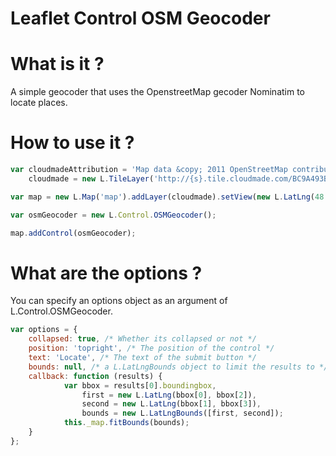 Leaflet Control OSM Geocoder
=============================

# What is it ?
A simple geocoder that uses the OpenstreetMap gecoder Nominatim to locate places.

# How to use it ?
```javascript
var cloudmadeAttribution = 'Map data &copy; 2011 OpenStreetMap contributors, Imagery &copy; 2011 CloudMade',
    cloudmade = new L.TileLayer('http://{s}.tile.cloudmade.com/BC9A493B41014CAABB98F0471D759707/997/256/{z}/{x}/{y}.png', {attribution: cloudmadeAttribution});

var map = new L.Map('map').addLayer(cloudmade).setView(new L.LatLng(48.5, 2.5), 15);

var osmGeocoder = new L.Control.OSMGeocoder();

map.addControl(osmGeocoder);
```

# What are the options ?
You can specify an options object as an argument of L.Control.OSMGeocoder.
```javascript
var options = {
    collapsed: true, /* Whether its collapsed or not */
    position: 'topright', /* The position of the control */
    text: 'Locate', /* The text of the submit button */
    bounds: null, /* a L.LatLngBounds object to limit the results to */
    callback: function (results) {
			var bbox = results[0].boundingbox,
				first = new L.LatLng(bbox[0], bbox[2]),
				second = new L.LatLng(bbox[1], bbox[3]),
				bounds = new L.LatLngBounds([first, second]);
			this._map.fitBounds(bounds);
    }
};
```
